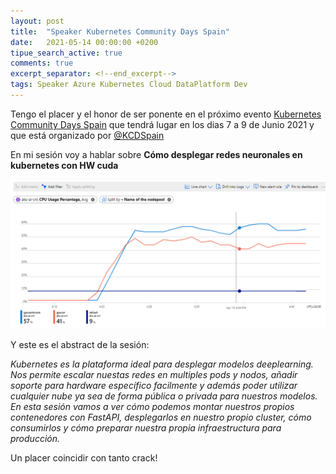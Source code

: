 ```yaml
---
layout: post
title:  "Speaker Kubernetes Community Days Spain"
date:   2021-05-14 00:00:00 +0200
tipue_search_active: true
comments: true
excerpt_separator: <!--end_excerpt-->
tags: Speaker Azure Kubernetes Cloud DataPlatform Dev
---
```


Tengo el placer y el honor de ser ponente en el próximo evento [Kubernetes Community Days Spain](https://community.cncf.io/events/details/cncf-kcd-spain-presents-kubernetes-community-days-spain/) que tendrá lugar en los dias 7 a 9 de Junio 2021 y que está organizado por [@KCDSpain](https://twitter.com/KCDSpain)

En mi sesión voy a hablar sobre **Cómo desplegar redes neuronales en kubernetes con HW cuda** 

![demo](/img/posts/speaker-kcdspain/pods.png)

Y este es el abstract de la sesión:

<!--end_excerpt-->

_Kubernetes es la plataforma ideal para desplegar modelos deeplearning. Nos permite escalar nuestas redes en multiples pods y nodos, añadir soporte para hardware específico facilmente y además poder utilizar cualquier nube ya sea de forma pública o privada para nuestros modelos. En esta sesión vamos a ver cómo podemos montar nuestros propios contenedores con FastAPI, desplegarlos en nuestro propio cluster, cómo consumirlos y cómo preparar nuestra propia infraestructura para producción._

Un placer coincidir con tanto crack!

